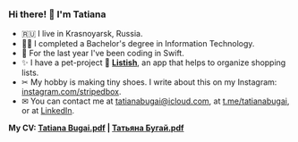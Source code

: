 ### Hi there! 👋 I'm Tatiana 

- 🇷🇺 I live in Krasnoyarsk, Russia. 
- 👩‍🎓 I completed a Bachelor's degree in Information Technology. 
- 📱 For the last year I've been coding in Swift. 
- ✨ I have a pet-project 🛒 **[Listish](https://github.com/tatianabugai/Listish)**, an app that helps to organize shopping lists.
- ✂ My hobby is making tiny shoes. I write about this on my Instagram: [instagram.com/stripedbox](instagram.com/stripedbox).
- ✉ You can contact me at tatianabugai@icloud.com, at [t.me/tatianabugai](http://t.me/tatianabugai), or at [LinkedIn](https://www.linkedin.com/in/tatiana-bugai/).

**My CV: [Tatiana Bugai.pdf](https://www.notion.so/CV-Tatiana-Bugai-iOS-Developer-9278ef35980e4811b79152653610d0e4) | [Татьяна Бугай.pdf](https://www.notion.so/iOS-Developer-303751251b894afaa2f7910443759793)**
